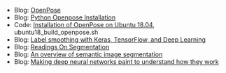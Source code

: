
  * Blog: [OpenPose](https://github.com/CMU-Perceptual-Computing-Lab/openpose)
  * Blog: [Python Openpose Installation](https://medium.com/innovation-incubator/python-openpose-installation-3fd3a58d4887)
  * Code: [Installation of OpenPose on Ubuntu 18.04](https://gist.github.com/barcode/9b325162002f0f7fec0812a7e68417be),  ubuntu18_build_openpose.sh 
  * Blog: [Label smoothing with Keras, TensorFlow, and Deep Learning](https://www.pyimagesearch.com/2019/12/30/label-smoothing-with-keras-tensorflow-and-deep-learning/)
  * Blog: [Readings On Segmentation](https://jinglescode.github.io/research/segmentation/)
  * Blog: [An overview of semantic image segmentation](https://www.jeremyjordan.me/semantic-segmentation/)
  * Blog: [Making deep neural networks paint to understand how they work](https://towardsdatascience.com/making-deep-neural-networks-paint-to-understand-how-they-work-4be0901582ee)
